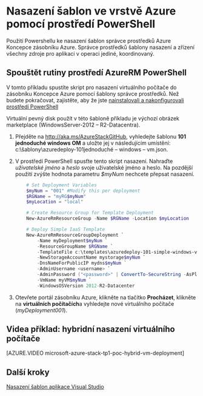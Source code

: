 <properties
    pageTitle="Nasazení šablony pomocí prostředí PowerShell ve vrstvě Azure | Microsoft Azure"
    description="Naučte se nasadit virtuálního počítače pomocí Správce prostředků šablony a Powershellu."
    services="azure-stack"
    documentationCenter=""
    authors="heathl17"
    manager="byronr"
    editor=""/>

<tags
    ms.service="azure-stack"
    ms.workload="na"
    ms.tgt_pltfrm="na"
    ms.devlang="na"
    ms.topic="article"
    ms.date="10/10/2016"
    ms.author="helaw"/>

# <a name="deploy-templates-in-azure-stack-using-powershell"></a>Nasazení šablon ve vrstvě Azure pomocí prostředí PowerShell

Použití Powershellu ke nasazení šablon správce prostředků Azure Koncepce zásobníku Azure.  Správce prostředků šablony nasazení a zřízení všechny zdroje pro aplikaci v operaci jediné, koordinovaný.

## <a name="run-azurerm-powershell-cmdlets"></a>Spouštět rutiny prostředí AzureRM PowerShell

V tomto příkladu spustíte skript pro nasazení virtuálního počítače do zásobníku Koncepce Azure pomocí šablony správce prostředků.  Než budete pokračovat, zajistěte, aby že jste [nainstalovali a nakonfigurovali prostředí PowerShell](azure-stack-connect-powershell.md)  

Virtuální pevný disk použít v této šabloně příkladu je výchozí obrázek marketplace (WindowsServer-2012 – R2-Datacentra).

1.  Přejděte na <http://aka.ms/AzureStackGitHub>, vyhledejte šablonu **101 jednoduché windows OM** a uložte jej v následujícím umístění: c:\\šablony\\azuredeploy-101jednoduché – windows – vm.json.

2.  V prostředí PowerShell spusťte tento skript nasazení. Nahraďte *uživatelské jméno* a *heslo* svoje uživatelské jméno a heslo. Na pozdější použití zvýšte hodnota parametru *$myNum* nechcete přepsat nasazení.

    ```PowerShell
        # Set Deployment Variables
        $myNum = "001" #Modify this per deployment
        $RGName = "myRG$myNum"
        $myLocation = "local"

        # Create Resource Group for Template Deployment
        New-AzureRmResourceGroup -Name $RGName -Location $myLocation

        # Deploy Simple IaaS Template
        New-AzureRmResourceGroupDeployment `
            -Name myDeployment$myNum `
            -ResourceGroupName $RGName `
            -TemplateFile c:\templates\azuredeploy-101-simple-windows-vm.json `
            -NewStorageAccountName mystorage$myNum `
            -DnsNameForPublicIP mydns$myNum `
            -AdminUsername <username> `
            -AdminPassword ("<password>" | ConvertTo-SecureString -AsPlainText -Force) `
            -VmName myVM$myNum `
            -WindowsOSVersion 2012-R2-Datacenter
    ```

3.  Otevřete portál zásobníku Azure, klikněte na tlačítko **Procházet**, klikněte na **virtuálních počítačích**a vyhledejte nové virtuálního počítače (*myDeployment001*).

## <a name="video-example-hybrid-virtual-machine-deployment"></a>Videa příklad: hybridní nasazení virtuálního počítače

[AZURE.VIDEO microsoft-azure-stack-tp1-poc-hybrid-vm-deployment]

## <a name="next-steps"></a>Další kroky

[Nasazení šablon aplikace Visual Studio](azure-stack-deploy-template-visual-studio.md)

